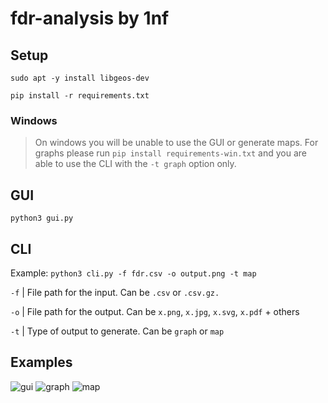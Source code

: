 # fdr-analysis by 1nf

## Setup

`sudo apt -y install libgeos-dev`

`pip install -r requirements.txt`

### Windows
> On windows you will be unable to use the GUI or generate maps. For graphs please run `pip install requirements-win.txt` and you are able to use the CLI with the `-t graph` option only.

## GUI

`python3 gui.py`




## CLI

Example:
`python3 cli.py -f fdr.csv -o output.png -t map`

`-f` | File path for the input. Can be `.csv` or `.csv.gz.`

`-o` | File path for the output. Can be `x.png`, `x.jpg`, `x.svg`, `x.pdf` + others

`-t` | Type of output to generate. Can be `graph` or `map`

## Examples
![gui](https://user-images.githubusercontent.com/20270765/193347644-e9353523-3634-4b5a-b93c-4bffe21ae17a.gif)
![graph](https://user-images.githubusercontent.com/20270765/193347725-72698186-e32d-4bd3-927f-adeecedb7a52.png)
![map](https://user-images.githubusercontent.com/20270765/193347739-39781187-79ae-418e-83de-c6faf4089d1e.png)
